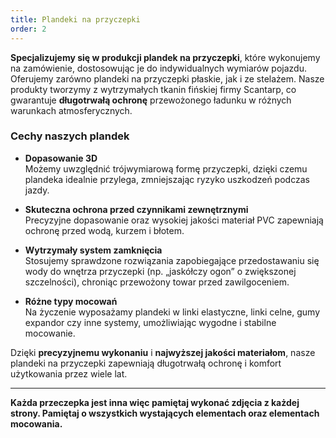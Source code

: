 ```yaml
---
title: Plandeki na przyczepki
order: 2
---
```



**Specjalizujemy się w produkcji plandek na przyczepki**, które wykonujemy na zamówienie, dostosowując je do indywidualnych wymiarów pojazdu. Oferujemy zarówno plandeki na przyczepki płaskie, jak i ze stelażem. Nasze produkty tworzymy z wytrzymałych tkanin fińskiej firmy Scantarp, co gwarantuje **długotrwałą ochronę** przewożonego ładunku w różnych warunkach atmosferycznych.

### Cechy naszych plandek

- **Dopasowanie 3D**  
  Możemy uwzględnić trójwymiarową formę przyczepki, dzięki czemu plandeka idealnie przylega, zmniejszając ryzyko uszkodzeń podczas jazdy.

- **Skuteczna ochrona przed czynnikami zewnętrznymi**  
  Precyzyjne dopasowanie oraz wysokiej jakości materiał PVC zapewniają ochronę przed wodą, kurzem i błotem.

- **Wytrzymały system zamknięcia**  
  Stosujemy sprawdzone rozwiązania zapobiegające przedostawaniu się wody do wnętrza przyczepki (np. „jaskółczy ogon” o zwiększonej szczelności), chroniąc przewożony towar przed zawilgoceniem.

- **Różne typy mocowań**  
  Na życzenie wyposażamy plandeki w linki elastyczne, linki celne, gumy expandor czy inne systemy, umożliwiając wygodne i stabilne mocowanie.

Dzięki **precyzyjnemu wykonaniu** i **najwyższej jakości materiałom**, nasze plandeki na przyczepki zapewniają długotrwałą ochronę i komfort użytkowania przez wiele lat.  
 

---

**Każda przeczepka jest inna więc pamiętaj wykonać zdjęcia z każdej strony.
Pamiętaj o wszystkich wystających elementach oraz elementach mocowania.**
